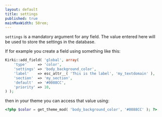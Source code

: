 ```yaml
---
layout: default
title: settings
published: true
mainMaxWidth: 50rem;
---
```


`settings` is a mandatory argument for any field. The value entered here will be used to store the settings in the database.

If for example you create a field using something like this:

```php
Kirki::add_field( 'global', array(
    'type'     => 'color',
    'settings' => 'body_background_color',
    'label'    => esc_attr__( 'This is the label', 'my_textdomain' ),
    'section'  => 'my_section',
    'default'  => '#0088CC',
    'priority' => 10,
) );
```

then in your theme you can access that value using:

```php
<?php $color = get_theme_mod( 'body_background_color', '#0088CC' ); ?>
```
